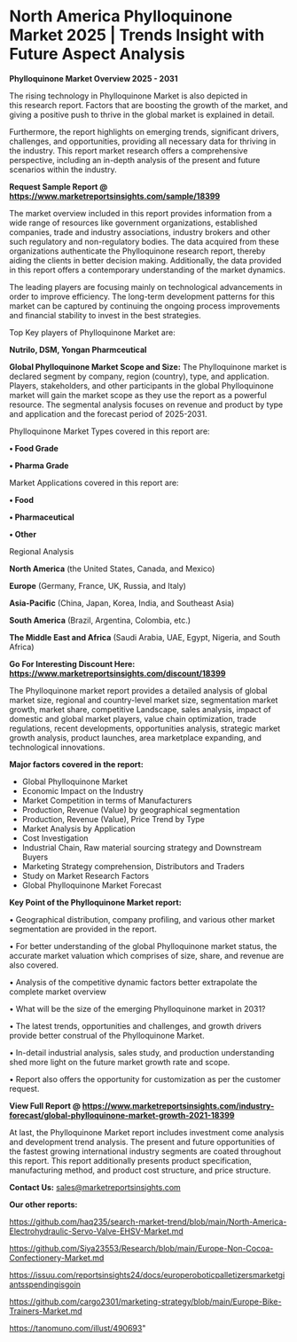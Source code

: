 # North America Phylloquinone Market 2025 | Trends Insight with Future Aspect Analysis

<Strong> Phylloquinone Market Overview 2025 - 2031</strong>

The rising technology in Phylloquinone Market is also depicted in this research report. Factors that are boosting the growth of the market, and giving a positive push to thrive in the global market is explained in detail.

Furthermore, the report highlights on emerging trends, significant drivers, challenges, and opportunities, providing all necessary data for thriving in the industry. This report market research offers a comprehensive perspective, including an in-depth analysis of the present and future scenarios within the industry.

<strong>Request Sample Report @ <a href=https://www.marketreportsinsights.com/sample/18399>https://www.marketreportsinsights.com/sample/18399</a></strong>

The market overview included in this report provides information from a wide range of resources like government organizations, established companies, trade and industry associations, industry brokers and other such regulatory and non-regulatory bodies. The data acquired from these organizations authenticate the Phylloquinone research report, thereby aiding the clients in better decision making. Additionally, the data provided in this report offers a contemporary understanding of the market dynamics.

The leading players are focusing mainly on technological advancements in order to improve efficiency. The long-term development patterns for this market can be captured by continuing the ongoing process improvements and financial stability to invest in the best strategies.

Top Key players of Phylloquinone Market are:

<strong>Nutrilo, DSM, Yongan Pharmceutical</strong>

<strong><b>Global Phylloquinone Market Scope and Size:</b></strong>
The Phylloquinone market is declared segment by company, region (country), type, and application. Players, stakeholders, and other participants in the global Phylloquinone market will gain the market scope as they use the report as a powerful resource. The segmental analysis focuses on revenue and product by type and application and the forecast period of 2025-2031.

Phylloquinone Market Types covered in this report are:

<strong>• Food Grade

• Pharma Grade</strong>

Market Applications covered in this report are:

<strong>• Food

• Pharmaceutical

• Other</strong> 

Regional Analysis

<strong>North America</strong> (the United States, Canada, and Mexico)

<strong>Europe</strong> (Germany, France, UK, Russia, and Italy)

<strong>Asia-Pacific</strong> (China, Japan, Korea, India, and Southeast Asia)

<strong>South America</strong> (Brazil, Argentina, Colombia, etc.)

<strong>The Middle East and Africa</strong> (Saudi Arabia, UAE, Egypt, Nigeria, and South Africa)

<strong>Go For Interesting Discount Here: <a href=https://www.marketreportsinsights.com/discount/18399>https://www.marketreportsinsights.com/discount/18399</a></strong>

The Phylloquinone market report provides a detailed analysis of global market size, regional and country-level market size, segmentation market growth, market share, competitive Landscape, sales analysis, impact of domestic and global market players, value chain optimization, trade regulations, recent developments, opportunities analysis, strategic market growth analysis, product launches, area marketplace expanding, and technological innovations.

<strong><b>Major factors covered in the report:</b></strong>
<ul>
  <li>Global Phylloquinone Market </li>
  <li>Economic Impact on the Industry</li>
  <li>Market Competition in terms of Manufacturers</li>
  <li>Production, Revenue (Value) by geographical segmentation</li>
  <li>Production, Revenue (Value), Price Trend by Type</li>
  <li>Market Analysis by Application</li>
  <li>Cost Investigation</li>
  <li>Industrial Chain, Raw material sourcing strategy and Downstream Buyers</li>
  <li>Marketing Strategy comprehension, Distributors and Traders</li>
  <li>Study on Market Research Factors</li>
  <li>Global Phylloquinone Market Forecast</li>
</ul>

<strong><b>Key Point of the Phylloquinone Market report:</b></strong>

• Geographical distribution, company profiling, and various other market segmentation are provided in the report.

• For better understanding of the global Phylloquinone market status, the accurate market valuation which comprises of size, share, and revenue are also covered.

• Analysis of the competitive dynamic factors better extrapolate the complete market overview

• What will be the size of the emerging Phylloquinone market in 2031?

• The latest trends, opportunities and challenges, and growth drivers provide better construal of the Phylloquinone Market.

• In-detail industrial analysis, sales study, and production understanding shed more light on the future market growth rate and scope.

• Report also offers the opportunity for customization as per the customer request.

<strong><b>View Full Report @ <a href=https://www.marketreportsinsights.com/industry-forecast/global-phylloquinone-market-growth-2021-18399>https://www.marketreportsinsights.com/industry-forecast/global-phylloquinone-market-growth-2021-18399</a></b></strong>


At last, the Phylloquinone Market report includes investment come analysis and development trend analysis. The present and future opportunities of the fastest growing international industry segments are coated throughout this report. This report additionally presents product specification, manufacturing method, and product cost structure, and price structure.

<strong>Contact Us:</strong>
sales@marketreportsinsights.com

<strong>Our other reports:</strong>

<a href=https://github.com/haq235/search-market-trend/blob/main/North-America-Electrohydraulic-Servo-Valve-EHSV-Market.md>https://github.com/haq235/search-market-trend/blob/main/North-America-Electrohydraulic-Servo-Valve-EHSV-Market.md</a>

<a href=https://github.com/Siya23553/Research/blob/main/Europe-Non-Cocoa-Confectionery-Market.md>https://github.com/Siya23553/Research/blob/main/Europe-Non-Cocoa-Confectionery-Market.md</a>

<a href=https://issuu.com/reportsinsights24/docs/europeroboticpalletizersmarketgiantsspendingisgoin>https://issuu.com/reportsinsights24/docs/europeroboticpalletizersmarketgiantsspendingisgoin</a>

<a href=https://github.com/cargo2301/marketing-strategy/blob/main/Europe-Bike-Trainers-Market.md>https://github.com/cargo2301/marketing-strategy/blob/main/Europe-Bike-Trainers-Market.md</a>

<a href=https://tanomuno.com/illust/490693>https://tanomuno.com/illust/490693</a>"
